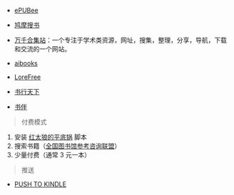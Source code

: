 - [ePUBee](http://www.ferebook.com/books/)

- [鸠摩搜书](https://www.jiumodiary.com/)

- [万千合集站](http://www.toplinks.cc/)：一个专注于学术类资源，网址，搜集，整理，分享，导航，下载和交流的一个网站。

- [aibooks](https://www.aibooks.cc/)

- [LoreFree](https://ebook2.lorefree.com/)

- [书行天下](https://www.sxpdf.com/)

- [书伴](https://bookfere.com/)

> 付费模式

1. 安装 [红太狼的平底锅](https://greasyfork.org/zh-CN/scripts/388744-%E7%BA%A2%E5%A4%AA%E7%8B%BC%E7%9A%84%E5%B9%B3%E5%BA%95%E9%94%85) 脚本
2. 搜索书籍（[全国图书馆参考咨询联盟](http://book.ucdrs.superlib.net/advsearch.jsp?null)）
3. 少量付费（通常 3 元一本）

> 推送

- [PUSH TO KINDLE](https://tokindle.top/)
